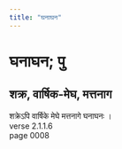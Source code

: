 ```yaml
---
title: "घनाघन"
---
```


# घनाघन; पु
## शक्र, वार्षिक-मेघ, मत्तनाग
शक्रेऽपि वार्षिके मेघे मत्तनागे घनाघनः ।<br />verse 2.1.1.6<br />page 0008


